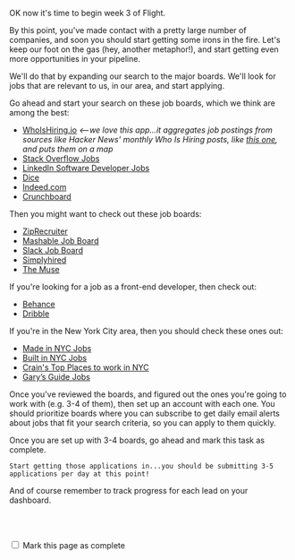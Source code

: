 OK now it's time to begin week 3 of Flight.

By this point, you've made contact with a pretty large number of companies, and soon you should start getting some irons in the fire.  Let's keep our foot on the gas (hey, another metaphor!), and start getting even more opportunities in your pipeline.

We'll do that by expanding our search to the major boards. We'll look for jobs that are relevant to us, in our area, and start applying.

Go ahead and start your search on these job boards, which we think are among the best:

- [WhoIsHiring.io](https://whoishiring.io/) *<--we love this app...it aggregates job postings from sources like Hacker News' monthly Who Is Hiring posts, like [this one](https://news.ycombinator.com/item?id=12846216), and puts them on a map*
- [Stack Overflow Jobs](https://stackoverflow.com/jobs)
- [LinkedIn Software Developer Jobs](https://www.linkedin.com/jobs/software-developer-jobs)
- [Dice](http://www.dice.com)
- [Indeed.com](http://www.indeed.com)
- [Crunchboard](https://www.crunchboard.com)

Then you might want to check out these job boards:

- [ZipRecruiter](https://www.ziprecruiter.com)
- [Mashable Job Board](http://jobs.mashable.com)
- [Slack Job Board](https://slackatwork.com/)
- [Simplyhired](http://www.simplyhired.com)
- [The Muse](https://www.themuse.com/jobs)

If you're looking for a job as a front-end developer, then check out:

- [Behance ](https://www.behance.net/joblist)
- [Dribble](https://dribbble.com/jobs)

If you're in the New York City area, then you should check these ones out:

- [Made in NYC Jobs](http://www.digital.nyc/jobs)
- [Built in NYC Jobs](https://www.builtinnyc.com/jobs)
- [Crain's Top Places to work in NYC](https://www.crainsnewyork.com/features/best-places-to-work)
- [Gary’s Guide Jobs](http://www.garysguide.com/jobs)

Once you've reviewed the boards, and figured out the ones you're going to work with (e.g. 3-4 of them), then set up an account with each one.  You should prioritize boards where you can subscribe to get daily email alerts about jobs that fit your search criteria, so you can apply to them quickly.

Once you are set up with 3-4 boards, go ahead and mark this task as complete.

```
Start getting those applications in...you should be submitting 3-5 applications per day at this point!
```

And of course remember to track progress for each lead on your dashboard.


<br><br>

<script>
$(document).ready(function () {
  var actionId = angular.element('#checks').scope().action._id;
  function _getCheck (n) {
    var stored = localStorage.getItem(actionId + '_checkmark_' + n);
    if (!stored) return false;
    return stored == 'complete' ? true : false;
  }
  function _setCheck (n, bool) {
    var toStore;
    if (bool) toStore = 'complete';
    else toStore = 'incomplete';
    localStorage.setItem(actionId + '_checkmark_' + n, toStore);
  }
  $('[type="checkbox"]')
  .each(function (idx, elem) {
    var $elem = $(elem);
    $elem.prop('checked', _getCheck(idx));
    $elem.on('change', function () {
      _setCheck(idx, $elem.prop('checked'));
    });
  });
});
</script>

<p id="checks" class="list-reset career-success-checkbox">
  <div>
    <input type="checkbox">
    <span>Mark this page as complete</span>
  </div>
</p>